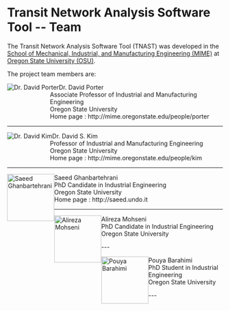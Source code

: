 Transit Network Analysis Software Tool -- Team
=========

The Transit Network Analysis Software Tool (TNAST) was developed in the [School of Mechanical, Industrial, and Manufacturing Engineering (MIME)](http://mime.oregonstate.edu, "MIME home page") at [Oregon State University (OSU)](http://oregonstate.edu, "OSU home page").

The project team members are:

<p><img src="http://mime.oregonstate.edu/sites/mime.oregonstate.edu/files/styles/thumbnail/public/porter-david.jpg" alt="Dr. David Porter" style="float:left;" title="Dr. David Porter">
<span style="margin-left:100px; display:block;">Dr. David Porter</span></b>
<span style="margin-left:100px; display:block;">Associate Professor of Industrial and Manufacturing Engineering</span></b>
<span style="margin-left:100px; display:block;">Oregon State University</span></b>
<span style="margin-left:100px; display:block;">Home page : http://mime.oregonstate.edu/people/porter </span></b>
</p>

---
<p><img src="http://mime.oregonstate.edu/sites/mime.oregonstate.edu/files/styles/thumbnail/public/kim-mime.jpg" alt="Dr. David Kim" style="float:left;" title="Dr. David Kim">
<span style="margin-left:100px; display:block;">Dr. David S. Kim</span></b>
<span style="margin-left:100px; display:block;">Professor of Industrial and Manufacturing Engineering</span></b>
<span style="margin-left:100px; display:block;">Oregon State University</span></b>
<span style="margin-left:100px; display:block;">Home page : http://mime.oregonstate.edu/people/kim</span></b>
</p>

---
<p><img width=110 height=110 src="http://saeed.undo.it/images/Saeed_Personal.jpg" alt="Saeed Ghanbartehrani" style="float:left;" title="Saeed Ghanbartehrani">
<span style="margin-left:100px; display:block;">Saeed Ghanbartehrani</span></b>
<span style="margin-left:100px; display:block;">PhD Candidate in Industrial Engineering</span></b>
<span style="margin-left:100px; display:block;">Oregon State University</span></b>
<span style="margin-left:100px; display:block;">Home page : http://saeed.undo.it</span></b>
</p>

---
<p><img width=110 height=110 src="http://mime.oregonstate.edu/sites/mime.oregonstate.edu/files/photos/grad-directory/mohseni-seyed-web.jpg" alt="Alireza Mohseni" style="float:left;" title="Alireza Mohseni">
<span style="margin-left:100px; display:block;">Alireza Mohseni</span></b>
<span style="margin-left:100px; display:block;">PhD Candidate in Industrial Engineering</span></b>
<span style="margin-left:100px; display:block;">Oregon State University</span></b>
</p>
---
<p><img width=110 height=110 src="http://mime.oregonstate.edu/sites/mime.oregonstate.edu/files/photos/grad-directory/pouya-barahimi-325x325-01.jpg" alt="Pouya Barahimi" style="float:left;" title="Pouya Barahimi">
<span style="margin-left:100px; display:block;">Pouya Barahimi</span></b>
<span style="margin-left:100px; display:block;">PhD Student in Industrial Engineering</span></b>
<span style="margin-left:100px; display:block;">Oregon State University</span></b>
</p>
---